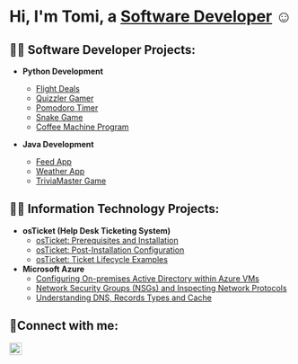 <h1>Hi, I'm Tomi, a <a href="https://www.linkedin.com/in/tomisalami/">Software Developer</a> ☺</h1>

<h2>👨‍💻 Software Developer Projects:</h2>
  
- <b>Python Development</b>
  - [Flight Deals](https://github.com/tomie-s/day-39-flight-deals)
  - [Quizzler Gamer](https://github.com/tomie-s/day-34-quizzler-app)
  - [Pomodoro Timer](https://github.com/tomie-s/day-28-pomodoro-program)
  - [Snake Game](https://github.com/tomie-s/day-20-snake-game)
  - [Coffee Machine Program](https://github.com/tomie-s/day-16-python-coding/tree/master)

- <b>Java Development</b>
  - [Feed App](https://github.com/AcademyCapstones/cohort-7-feedapp-backend-tomie-s)
  - [Weather App](https://github.com/AcademyCapstones/cohort-7-weatherapp-capstone-c7-s1-team-09)
  - [TriviaMaster Game](https://github.com/AcademyCapstones/cohort-7-individual-project-tomie-s)

<h2>👨‍💻 Information Technology Projects:</h2>

- <b>osTicket (Help Desk Ticketing System)</b>
  - [osTicket: Prerequisites and Installation](https://github.com/tomie-s/osticket-prereqs)
  - [osTicket: Post-Installation Configuration](https://github.com/tomie-s/osticket-config)
  - [osTicket: Ticket Lifecycle Examples](https://github.com/tomie-s/osticket-lifecycle)
- <b>Microsoft Azure</b>
  - [Configuring On-premises Active Directory within Azure VMs](https://github.com/tomie-s/ad-config)
  - [Network Security Groups (NSGs) and Inspecting Network Protocols](https://github.com/tomie-s/azure-nsgs)
  - [Understanding DNS, Records Types and Cache](https://github.com/tomie-s/azure-dns)

<h2>🤳Connect with me:</h2>

[<img align="left" alt="tomi_linkedin | LinkedIn" width="22px" src="https://cdn.jsdelivr.net/npm/simple-icons@v3/icons/linkedin.svg" />][linkedin]

[linkedin]: https://www.linkedin.com/in/tomisalami/
